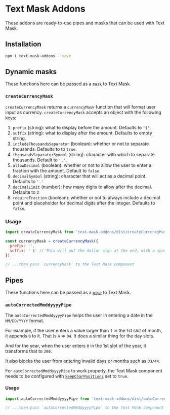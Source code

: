 # Text Mask Addons

These addons are ready-to-use pipes and masks that can be used with Text Mask.

## Installation

```bash
npm i text-mask-addons --save
```

## Dynamic masks

These functions here can be passed as a
[`mask`](https://github.com/msafi/text-mask/blob/master/componentDocumentation.md#mask)
to Text Mask.

### `createCurrencyMask`

`createCurrencyMask` returns a `currencyMask` function that will format user input as currency.
`createCurrencyMask` accepts an object with the following keys:

1. `prefix` (string): what to display before the amount. Defaults to `'$'`.
1. `suffix` (string): what to display after the amount. Defaults to empty string.
1. `includeThousandsSeparator` (boolean): whether or not to separate thousands. Defaults to to `true`.
1. `thousandsSeparatorSymbol` (string): character with which to separate thousands. Default to `','`.
1. `allowDecimal` (boolean): whether or not to allow the user to enter a fraction with the amount. Default to `false`.
1. `decimalSymbol` (string): character that will act as a decimal point. Defaults to `'.'`
1. `decimalLimit` (number): how many digits to allow after the decimal. Defaults to `2`
1. `requireFraction` (boolean): whether or not to always include a decimal point and placeholder for decimal digits
after the integer. Defaults to `false`.

### Usage

```js
import createCurrencyMask from 'text-mask-addons/dist/createCurrencyMask.js'

const currencyMask = createCurrencyMask({
  prefix: '',
  suffix: ' $' // This will put the dollar sign at the end, with a space.
})

// ...then pass `currencyMask` to the Text Mask component
```

## Pipes

These functions here can be passed as a
[`pipe`](https://github.com/msafi/text-mask/blob/master/componentDocumentation.md#pipe)
to Text Mask.

### `autoCorrectedMmddyyyyPipe`

The `autoCorrectedMmddyyyyPipe` helps the user in entering a date in the `MM/DD/YYYY` format.

For example, if the user enters a value
larger than `1` in the 1st slot of month, it appends `0` to it. That is `4` => `04`. It does a similar thing for the
day slots.

And for the year, when the user enters `0` in the 1st slot of the year, it transforms that to `200`.

It also blocks the user from entering invalid days or months such as `33/44`.

For `autoCorrectedMmddyyyyPipe` to work properly, the Text Mask component needs to be
configured with
[`keepCharPositions`](https://github.com/msafi/text-mask/blob/master/componentDocumentation.md#keepcharpositions)
set to `true`.

#### Usage

```js
import autoCorrectedMmddyyyyPipe from 'text-mask-addons/dist/autoCorrectedMmddyyyyPipe.js'

// ...then pass `autoCorrectedMmddyyyyPipe` to the Text Mask component
```

